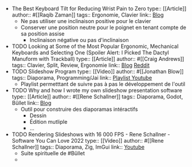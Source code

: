 - The Best Keyboard Tilt for Reducing Wrist Pain to Zero
  type:: [[Article]]
  author:: #[[Raqib Zaman]]
  tags:: Ergonomie, Clavier
  link:: [Blog](https://www.therevisionist.org/ergonomics/best-keyboard-tilt-for-reducing-wrist-pain-to-zero/)
	- Ne pas utiliser une inclinaison positive pour le clavier
	- Conserver une position neutre pour le poignet en tenant compte de sa position assise
		- Inclinaison négative ou pas d'inclinaison
- TODO Looking at Some of the Most Popular Ergonomic, Mechanical Keyboards and Selecting One (Spoiler Alert: I Picked The Dactyl Manuform with Trackball) 
  type:: [[Article]]
  author:: #[[Craig Andrews]]
  tags:: Clavier, Split, Review, Ergonomie
  link:: [Blog](https://candrews.integralblue.com/2023/09/looking-at-some-of-the-most-popular-ergonomic-mechanical-keyboards-and-selecting-one-spoiler-alert-i-picked-the-dactyl-manuform-with-trackball/) [Reddit](https://www.reddit.com/r/ErgoMechKeyboards/comments/16nm49l/looking_at_some_of_the_most_popular_ergonomic/)
- TODO Slideshow Program
  type::  [[Video]]
  author:: #[[Jonathan Blow]]
  tags:: Diaporama, Programming/Jai
  link:: [Playlist Youtube](https://www.youtube.com/playlist?list=PLmV5I2fxaiCL9mYvYjUj0qTnYlK4qDhkn)
	- Playlist permetttant de suivre pas à pas le développement de l'outil
- TODO Why and how I wrote my own slideshow presentation software
  type:: [[Article]]
  author:: #[[Rene Schallner]]
  tags:: Diaporama, Godot, Bûllet
  link:: [Blog](https://renerocks.ai/blog/why-bullets)
	- Outil pour construire des diaporamas intéractifs
		- Dessin
		- Édition mutliple
		- ...
- TODO Rendering Slideshows with 16 000 FPS - Rene Schallner - Software You Can Love 2022
  type:: [[Video]]
  author:: #[[Rene Schallner]]
  tags:: Diaporama, Zig, ImGui
  link:: [Youtube](https://www.youtube.com/watch?v=YKYNVAwaMik)
	- Suite spirituelle de #Bûllet
	-